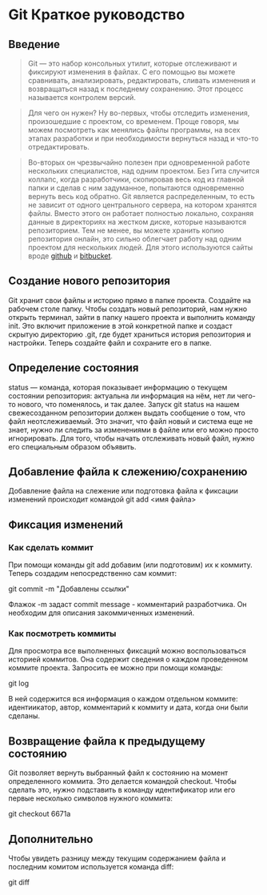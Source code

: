 # Git Краткое руководство
## Введение
>Git — это набор консольных утилит, которые отслеживают и фиксируют изменения в файлах. С его помощью вы можете сравнивать, анализировать, редактировать, сливать изменения и возвращаться назад к последнему сохранению. Этот процесс называется контролем версий.

>Для чего он нужен? Ну во-первых, чтобы отследить изменения, произошедшие с проектом, со временем. Проще говоря, мы можем посмотреть как менялись файлы программы, на всех этапах разработки и при необходимости вернуться назад и что-то отредактировать.

>Во-вторых он чрезвычайно полезен при одновременной работе нескольких специалистов, над одним проектом. Без Гита случится коллапс, когда разработчики, скопировав весь код из главной папки и сделав с ним задуманное, попытаются одновременно вернуть весь код обратно.
Git является распределенным, то есть не зависит от одного центрального сервера, на котором хранятся файлы. Вместо этого он работает полностью локально, сохраняя данные в директориях на жестком диске, которые называются репозиторием. Тем не менее, вы можете хранить копию репозитория онлайн, это сильно облегчает работу над одним проектом для нескольких людей. Для этого используются сайты вроде [github](https://github.com) и [bitbucket](https://bitbucket.org/).

## Создание нового репозитория
Git хранит свои файлы и историю прямо в папке проекта. 
Создайте на рабочем столе папку. Чтобы создать новый репозиторий, нам нужно открыть терминал, зайти в папку нашего проекта и выполнить команду init. Это включит приложение в этой конкретной папке и создаст скрытую директорию .git, где будет храниться история репозитория и настройки. Теперь создайте файл и сохраните его в папке.

## Определение состояния
status — команда, которая показывает информацию о текущем состоянии репозитория: актуальна ли информация на нём, нет ли чего-то нового, что поменялось, и так далее. Запуск git status на нашем свежесозданном репозитории должен выдать сообщение о том, что файл неотслеживаемый. Это значит, что файл новый и система еще не знает, нужно ли следить за изменениями в файле или его можно просто игнорировать. Для того, чтобы начать отслеживать новый файл, нужно его специальным образом объявить.

## Добавление файла к слежению/сохранению
Добавление файла на слежение или подготовка файла к фиксации изменений происходит командой git add <имя файла>

## Фиксация изменений
### Как сделать коммит
При помощи команды git add добавим (или подготовим) их к коммиту. Теперь создадим непосредственно сам коммит:

git commit -m "Добавлены ссылки"

Флажок -m задаст commit message - комментарий разработчика. Он необходим для описания закоммиченных изменений.
### Как посмотреть коммиты
Для просмотра все выполненных фиксаций можно воспользоваться историей коммитов. Она содержит сведения о каждом проведенном коммите проекта. Запросить ее можно при помощи команды:

git log

В ней содержится вся информация о каждом отдельном коммите: идентиикатор, автор, комментарий к коммиту и дата, когда они были сделаны.

## Возвращение файла к предыдущему состоянию

Git позволяет вернуть выбранный файл к состоянию на момент определенного коммита. Это делается командой checkout. Чтобы сделать это, нужно подставить в команду идентификатор или его первые несколько символов нужного коммита:

git checkout 6671a
## Дополнительно
Чтобы увидеть разницу между текущим содержанием файла и последним комитом используется команда diff:

git diff